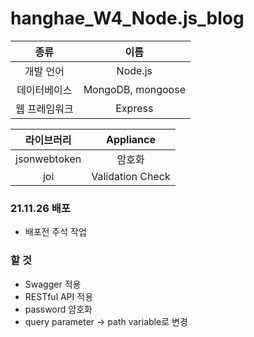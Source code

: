 # hanghae_W4_Node.js_blog

|     종류      |       이름        |
| :-----------: | :---------------: |
|   개발 언어   |      Node.js      |
| 데이터베이스  | MongoDB, mongoose |
| 웹 프레임워크 |      Express      |

|  라이브러리  |    Appliance     |
| :----------: | :--------------: |
| jsonwebtoken |      암호화      |
|     joi      | Validation Check |

### 21.11.26 배포

- 배포전 주석 작업

### 할 것

- Swagger 적용
- RESTful API 적용
- password 암호화
- query parameter -> path variable로 변경
